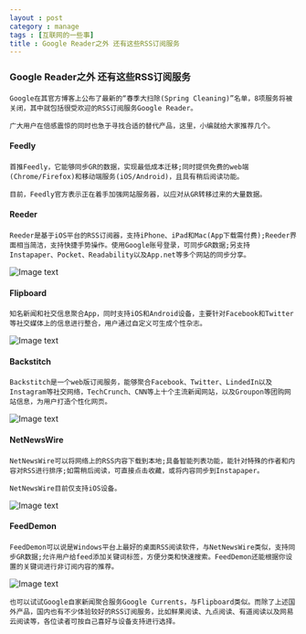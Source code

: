 ```yaml
---
layout : post
category : manage
tags : [互联网的一些事]
title : Google Reader之外 还有这些RSS订阅服务
---
```

### Google Reader之外 还有这些RSS订阅服务

	Google在其官方博客上公布了最新的“春季大扫除(Spring Cleaning)”名单，8项服务将被关闭，其中就包括很受欢迎的RSS订阅服务Google Reader。
	
	广大用户在倍感震惊的同时也急于寻找合适的替代产品，这里，小编就给大家推荐几个。

#### Feedly

	首推Feedly，它能够同步GR的数据，实现最低成本迁移;同时提供免费的web端(Chrome/Firefox)和移动端服务(iOS/Android)，且具有稍后阅读功能。
	
	目前，Feedly官方表示正在着手加强网站服务器，以应对从GR转移过来的大量数据。

#### Reeder

	Reeder是基于iOS平台的RSS订阅器，支持iPhone、iPad和Mac(App下载需付费);Reeder界面相当简洁，支持快捷手势操作。使用Google账号登录，可同步GR数据;另支持Instapaper、Pocket、Readability以及App.net等多个网站的同步分享。
	
![Image text](http://www.yixieshi.com/uploads/allimg/130315/102Z43445-2.png)

#### Flipboard

	知名新闻和社交信息聚合App，同时支持iOS和Android设备，主要针对Facebook和Twitter等社交媒体上的信息进行整合，用户通过自定义可生成个性杂志。
	
![Image text](http://www.yixieshi.com/uploads/allimg/130315/102Z4G32-3.png)

#### Backstitch

	Backstitch是一个web版订阅服务，能够聚合Facebook、Twitter、LindedIn以及Instagram等社交网络，TechCrunch、CNN等上十个主流新闻网站，以及Groupon等团购网站信息，为用户打造个性化网页。	

![Image text](http://www.yixieshi.com/uploads/allimg/130315/102Z4B34-4.jpg)

#### NetNewsWire

	NetNewsWire可以将网络上的RSS内容下载到本地;具备智能列表功能，能针对特殊的作者和内容对RSS进行排序;如需稍后阅读，可直接点击收藏，或将内容同步到Instapaper。
	
	NetNewsWire目前仅支持iOS设备。

![Image text](http://www.yixieshi.com/uploads/allimg/130315/102Z4BU-5.jpg)

#### FeedDemon

	FeedDemon可以说是Windows平台上最好的桌面RSS阅读软件，与NetNewsWire类似，支持同步GR数据;允许用户给feed添加关键词标签，方便分类和快速搜索。FeedDemon还能根据你设置的关键词进行非订阅内容的推荐。	

![Image text](http://www.yixieshi.com/uploads/allimg/130315/102Z42G7-6.png)

	也可以试试Google自家新闻聚合服务Google Currents，与Flipboard类似。而除了上述国外产品，国内也有不少体验较好的RSS订阅服务，比如鲜果阅读、九点阅读、有道阅读以及网易云阅读等，各位读者可按自己喜好与设备支持进行选择。
	
	